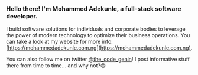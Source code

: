 ### Hello there! I'm Mohammed Adekunle, a full-stack software developer.

I build software solutions for individuals and corporate bodies to leverage the power of modern technology to optimize their business operations.
You can take a look at my website for more info: [https://mohammedadekunle.com.ng](https://mohammedadekunle.com.ng).

You can also follow me on twitter [@the_code_genin](https://twitter.com/the_code_genin)! I post informative stuff there from time to time... and why not?😄
